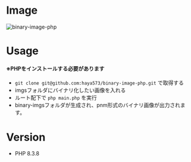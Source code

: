 # Image
![binary-image-php](https://github.com/haya573/binary-image-php/assets/55226906/b62927d7-cd9b-4831-b5c2-7dedacfb423b)

# Usage
#### ※PHPをインストールする必要があります
* `git clone git@github.com:haya573/binary-image-php.git` で取得する
* imgsフォルダにバイナリ化したい画像を入れる
* ルート配下で `php main.php` を実行
* binary-imgsフォルダが生成され、pnm形式のバイナリ画像が出力されます。

# Version
* PHP 8.3.8
